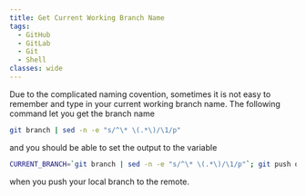 ```yaml
---
title: Get Current Working Branch Name
tags:
  - GitHub
  - GitLab
  - Git
  - Shell
classes: wide
---
```


Due to the complicated naming covention, sometimes it is not easy to remember and type in your current working branch name. The following command let you get the branch name

```bash
git branch | sed -n -e "s/^\* \(.*\)/\1/p"
```

and you should be able to set the output to the variable

```bash
CURRENT_BRANCH=`git branch | sed -n -e "s/^\* \(.*\)/\1/p"`; git push origin $CURRENT_BRANCH
```

when you push your local branch to the remote.
